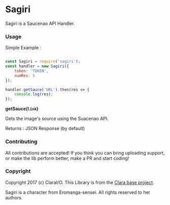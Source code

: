 # Sagiri
Sagiri is a Saucenao API Handler.

### Usage

Simple Example : 
```js

const Sagiri = require('sagiri');
const handler = new Sagiri({
    token: 'TOKEN',
    numRes: 5
});

handler.getSauce('URL').then(res => {
    console.log(res);
});
```

**getSauce(``link``)**

Gets the image's source using the Suacenao API.

Returns : JSON Response (by default)

### Contributing

All contributions are accepted! If you think you can bring uploading support, or make the lib perform better, make a PR and start coding!

### Copyright

Copyright 2017 (c) ClaraI/O. This Library is from the [Clara base project](https://github.com/ClaraIO/Clara).

Sagiri is a character from Eromanga-sensei. All rights reserved to her authors.